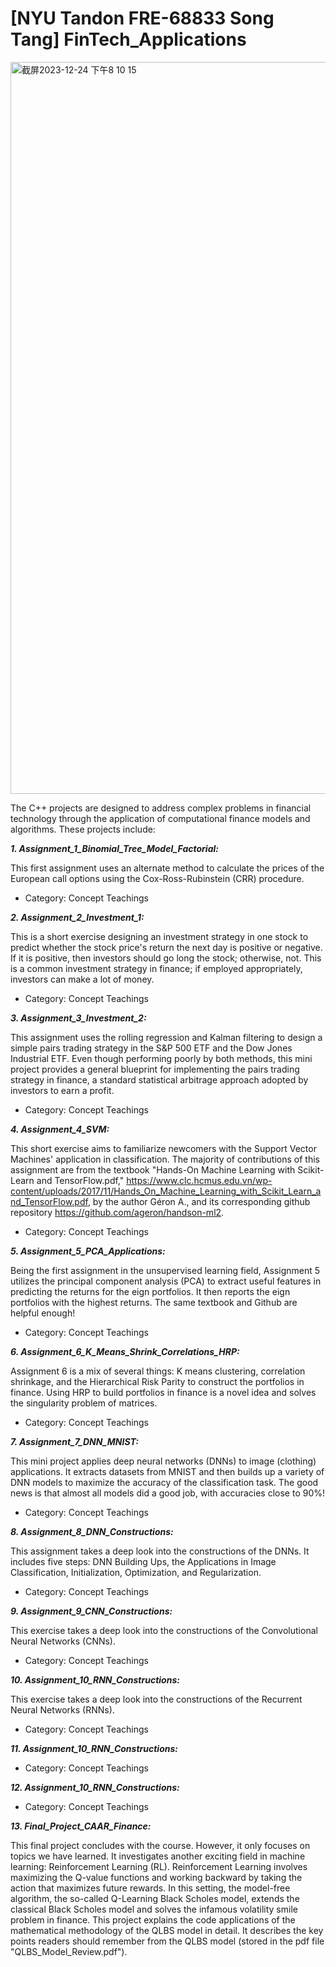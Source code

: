 # [NYU Tandon FRE-68833 Song Tang] FinTech_Applications

<img width="1171" alt="截屏2023-12-24 下午8 10 15" src="https://github.com/jh6208/FinTech_Applications/assets/122949623/d2a45d19-e59e-406f-8fa1-ff874082b81e">


The C++ projects are designed to address complex problems in financial technology through the application of computational finance models and algorithms. These projects include:

***1. Assignment_1_Binomial_Tree_Model_Factorial:*** 

This first assignment uses an alternate method to calculate the prices of the European call options using the Cox-Ross-Rubinstein (CRR) procedure. 

* Category: Concept Teachings

***2. Assignment_2_Investment_1:*** 

This is a short exercise designing an investment strategy in one stock to predict whether the stock price's return the next day is positive or negative. If it is positive, then investors should go long the stock; otherwise, not. This is a common investment strategy in finance; if employed appropriately, investors can make a lot of money.

* Category: Concept Teachings

***3. Assignment_3_Investment_2:***

This assignment uses the rolling regression and Kalman filtering to design a simple pairs trading strategy in the S&P 500 ETF and the Dow Jones Industrial ETF. Even though performing poorly by both methods, this mini project provides a general blueprint for implementing the pairs trading strategy in finance, a standard statistical arbitrage approach adopted by investors to earn a profit.

* Category: Concept Teachings

***4. Assignment_4_SVM:***

This short exercise aims to familiarize newcomers with the Support Vector Machines' application in classification. The majority of contributions of this assignment are from the textbook "Hands-On Machine Learning with Scikit-Learn and TensorFlow.pdf," https://www.clc.hcmus.edu.vn/wp-content/uploads/2017/11/Hands_On_Machine_Learning_with_Scikit_Learn_and_TensorFlow.pdf,  by the author Géron A., and its corresponding github repository https://github.com/ageron/handson-ml2.

* Category: Concept Teachings

***5. Assignment_5_PCA_Applications:***

Being the first assignment in the unsupervised learning field, Assignment 5 utilizes the principal component analysis (PCA) to extract useful features
in predicting the returns for the eign portfolios. It then reports the eign portfolios with the highest returns. The same textbook and Github are helpful enough!

* Category: Concept Teachings

***6. Assignment_6_K_Means_Shrink_Correlations_HRP:***

Assignment 6 is a mix of several things: K means clustering, correlation shrinkage, and the Hierarchical Risk Parity to construct the portfolios in finance. Using HRP to build portfolios in finance is a novel idea and solves the singularity problem of matrices. 

* Category: Concept Teachings 

***7. Assignment_7_DNN_MNIST:***

This mini project applies deep neural networks (DNNs) to image (clothing) applications. It extracts datasets from MNIST and then builds up
a variety of DNN models to maximize the accuracy of the classification task. The good news is that almost all models did a good job, with accuracies close to 90%!

* Category: Concept Teachings

***8. Assignment_8_DNN_Constructions:***

This assignment takes a deep look into the constructions of the DNNs. It includes five steps: DNN Building Ups, the Applications in Image Classification, Initialization, Optimization, and Regularization. 

* Category: Concept Teachings 

***9. Assignment_9_CNN_Constructions:***

This exercise takes a deep look into the constructions of the Convolutional Neural Networks (CNNs).

* Category: Concept Teachings 

***10. Assignment_10_RNN_Constructions:***

This exercise takes a deep look into the constructions of the Recurrent Neural Networks (RNNs).

* Category: Concept Teachings

***11. Assignment_10_RNN_Constructions:***
  
* Category: Concept Teachings

***12. Assignment_10_RNN_Constructions:***

* Category: Concept Teachings
  
***13. Final_Project_CAAR_Finance:***

This final project concludes with the course. However, it only focuses on topics we have learned. It investigates another exciting field in machine learning: Reinforcement Learning (RL). Reinforcement Learning involves maximizing the Q-value functions and working backward by taking the action that maximizes future rewards. In this setting, the model-free algorithm, the so-called Q-Learning Black Scholes model, extends the classical Black Scholes model and solves the infamous volatility smile problem in finance. This project explains the code applications of the mathematical methodology of the QLBS model in detail. It describes the key points readers should remember from the QLBS model (stored in the pdf file "QLBS_Model_Review.pdf").
